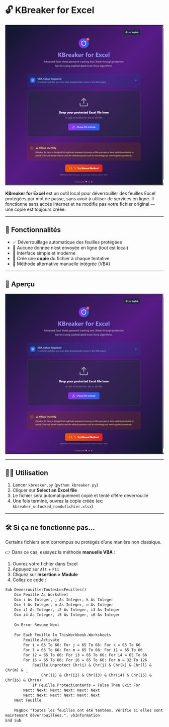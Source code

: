 # 🔓 KBreaker for Excel

![KBreaker Screenshot](./aa.png)

**KBreaker for Excel** est un outil local pour déverrouiller des feuilles Excel protégées par mot de passe, sans avoir à utiliser de services en ligne. Il fonctionne sans accès Internet et ne modifie pas votre fichier original — une copie est toujours créée.

---

## 🚀 Fonctionnalités

- ✅ Déverrouillage automatique des feuilles protégées
- 🔐 Aucune donnée n’est envoyée en ligne (tout est local)
- 🧠 Interface simple et moderne
- 🔄 Crée une **copie** du fichier à chaque tentative
- 🧩 Méthode alternative manuelle intégrée (VBA)

---

## 📸 Aperçu

![Interface](./aa.png)

---

## 🧑‍💻 Utilisation

1. Lancer `kbreaker.py` (`python kbreaker.py`)
2. Cliquer sur **Select an Excel file**
3. Le fichier sera automatiquement copié et tenté d’être déverrouillé
4. Une fois terminé, ouvrez la copie créée (ex: `kbreaker_unlocked_nomdufichier.xlsx`)

---

## 🛠️ Si ça ne fonctionne pas…

Certains fichiers sont corrompus ou protégés d’une manière non classique.

👉 Dans ce cas, essayez la méthode **manuelle VBA** :

1. Ouvrez votre fichier dans Excel
2. Appuyez sur `Alt` + `F11`
3. Cliquez sur **Insertion > Module**
4. Collez ce code :

```vba
Sub DeverrouillerToutesLesFeuilles()
    Dim Feuille As Worksheet
    Dim i As Integer, j As Integer, k As Integer
    Dim l As Integer, m As Integer, n As Integer
    Dim i1 As Integer, i2 As Integer, i3 As Integer
    Dim i4 As Integer, i5 As Integer, i6 As Integer

    On Error Resume Next

    For Each Feuille In ThisWorkbook.Worksheets
        Feuille.Activate
        For i = 65 To 66: For j = 65 To 66: For k = 65 To 66
        For l = 65 To 66: For m = 65 To 66: For i1 = 65 To 66
        For i2 = 65 To 66: For i3 = 65 To 66: For i4 = 65 To 66
        For i5 = 65 To 66: For i6 = 65 To 66: For n = 32 To 126
            Feuille.Unprotect Chr(i) & Chr(j) & Chr(k) & Chr(l) & Chr(m) & _
                Chr(i1) & Chr(i2) & Chr(i3) & Chr(i4) & Chr(i5) & Chr(i6) & Chr(n)
            If Feuille.ProtectContents = False Then Exit For
        Next: Next: Next: Next: Next: Next
        Next: Next: Next: Next: Next: Next
    Next Feuille

    MsgBox "Toutes les feuilles ont été tentées. Vérifie si elles sont maintenant déverrouillées.", vbInformation
End Sub
